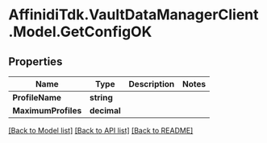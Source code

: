 # AffinidiTdk.VaultDataManagerClient.Model.GetConfigOK

## Properties

Name | Type | Description | Notes
------------ | ------------- | ------------- | -------------
**ProfileName** | **string** |  | 
**MaximumProfiles** | **decimal** |  | 

[[Back to Model list]](../README.md#documentation-for-models) [[Back to API list]](../README.md#documentation-for-api-endpoints) [[Back to README]](../README.md)


